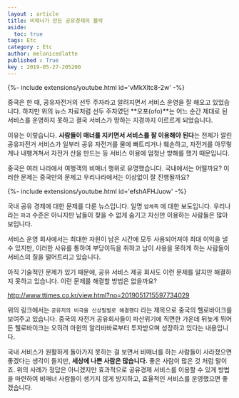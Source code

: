 ```yaml
---
layout : article
title: 비매너가 만든 공유경제의 몰락
aside:
  toc: true
tags: Etc
category : Etc
author: melonicedlatte
published : True
key : 2019-05-27-205200
---
```


{%- include extensions/youtube.html id='vMkXltc8-2w' -%}

중국은 한 때, 공유자전거의 선두 주자라고 알려지면서 서비스 운영을 잘 해오고 있었습니다. 하지만 위의 뉴스 자료처럼 선두 주자였던 **오포(ofo)**는 어느 순간 제대로 된 서비스를 운영하지 못하고 결국 서비스가 망하는 지경까지 이르르게 되었습니다. 

이유는 이렇습니다. **사람들이 매너를 지키면서 서비스를 잘 이용해야 된다**는 전제가 깔린 공유자전거 서비스가 일부러 공유 자전거를 물에 빠트리거나 훼손하고, 자전거를 아무렇게나 내팽겨쳐서 자전거 산을 만드는 등 서비스 이용에 엄청난 방해를 했기 때문입니다.

중국은 여러 나라에서 여행객의 비매너 행위로 유명했습니다. 국내에서는 어떨까요? 이러한 문제는 중국만의 문제고 우리나라에서는 이상없이 잘 진행될까요?  

{%- include extensions/youtube.html id='efshAFHJuow' -%}

국내 공유 경제에 대한 문제를 다룬 뉴스입니다. 일명 `얌체족` 에 대한 보도입니다. 우리나라는 `파괴` 수준은 아니지만 남들이 찾을 수 없게 숨기고 자신만 이용하는 사람들은 많아보입니다. 

서비스 운영 회사에서는 최대한 자원이 남은 시간에 모두 사용되어져야 최대 이익을 낼 수 있지만, 이러한 사유를 통하여 부당이득을 취하고 남이 사용을 못하게 하는 사람들이 서비스의 질을 떨어트리고 있습니다. 

아직 기술적인 문제가 있기 때문에, 공유 서비스 제공 회사도 이런 문제를 알지만 해결하지 못하고 있습니다. 이런 문제를 해결할 방법은 없을까요? 

http://www.ttimes.co.kr/view.html?no=2019051715597734029

위의 링크에서는 `공유지의 비극을 신상필벌로 해결했다` 라는 제목으로 중국의 헬로바이크를 보여주고 있습니다. 중국의 자전거 공유회사들이 파산위기에 직면한 가운데 뒤늦게 뛰어든 헬로바이크는 오히려 마윈의 알리바바로부터 투자받으며 성장하고 있다는 내용입니다. 

국내 서비스가 원활하게 돌아가지 못하는 걸 보면서 비매너를 하는 사람들이 사라졌으면 좋겠다는 생각이 들지만, **세상에 나쁜 사람은 많습니다.** 좋은 사람이 많은 것 처럼 말이죠. 위의 사례가 정답은 아니겠지만 효과적으로 공유경제 서비스를 이용할 수 있게 방법을 마련하여 비매너 사람들이 생기지 않게 방지하고, 효율적인 서비스를 운영했으면 좋겠습니다.
